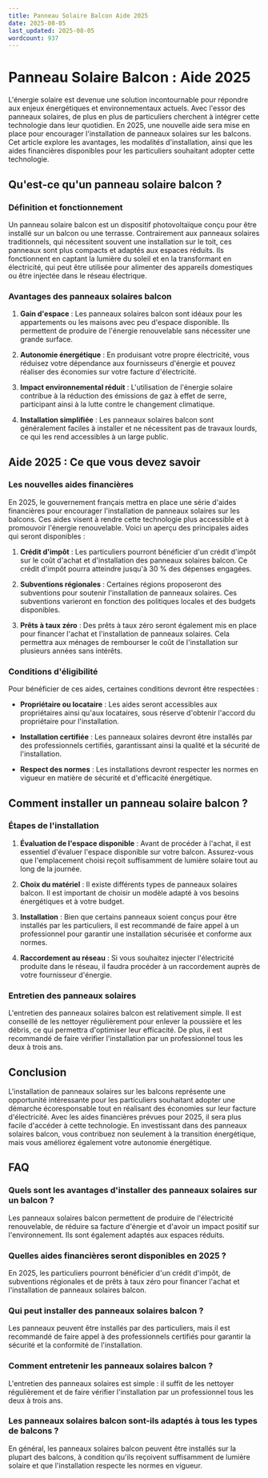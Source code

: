 ```yaml
---
title: Panneau Solaire Balcon Aide 2025
date: 2025-08-05
last_updated: 2025-08-05
wordcount: 937
---
```


# Panneau Solaire Balcon : Aide 2025

L'énergie solaire est devenue une solution incontournable pour répondre aux enjeux énergétiques et environnementaux actuels. Avec l'essor des panneaux solaires, de plus en plus de particuliers cherchent à intégrer cette technologie dans leur quotidien. En 2025, une nouvelle aide sera mise en place pour encourager l'installation de panneaux solaires sur les balcons. Cet article explore les avantages, les modalités d'installation, ainsi que les aides financières disponibles pour les particuliers souhaitant adopter cette technologie.

## Qu'est-ce qu'un panneau solaire balcon ?

### Définition et fonctionnement

Un panneau solaire balcon est un dispositif photovoltaïque conçu pour être installé sur un balcon ou une terrasse. Contrairement aux panneaux solaires traditionnels, qui nécessitent souvent une installation sur le toit, ces panneaux sont plus compacts et adaptés aux espaces réduits. Ils fonctionnent en captant la lumière du soleil et en la transformant en électricité, qui peut être utilisée pour alimenter des appareils domestiques ou être injectée dans le réseau électrique.

### Avantages des panneaux solaires balcon

1. **Gain d'espace** : Les panneaux solaires balcon sont idéaux pour les appartements ou les maisons avec peu d'espace disponible. Ils permettent de produire de l'énergie renouvelable sans nécessiter une grande surface.

2. **Autonomie énergétique** : En produisant votre propre électricité, vous réduisez votre dépendance aux fournisseurs d'énergie et pouvez réaliser des économies sur votre facture d'électricité.

3. **Impact environnemental réduit** : L'utilisation de l'énergie solaire contribue à la réduction des émissions de gaz à effet de serre, participant ainsi à la lutte contre le changement climatique.

4. **Installation simplifiée** : Les panneaux solaires balcon sont généralement faciles à installer et ne nécessitent pas de travaux lourds, ce qui les rend accessibles à un large public.

## Aide 2025 : Ce que vous devez savoir

### Les nouvelles aides financières

En 2025, le gouvernement français mettra en place une série d'aides financières pour encourager l'installation de panneaux solaires sur les balcons. Ces aides visent à rendre cette technologie plus accessible et à promouvoir l'énergie renouvelable. Voici un aperçu des principales aides qui seront disponibles :

1. **Crédit d'impôt** : Les particuliers pourront bénéficier d'un crédit d'impôt sur le coût d'achat et d'installation des panneaux solaires balcon. Ce crédit d'impôt pourra atteindre jusqu'à 30 % des dépenses engagées.

2. **Subventions régionales** : Certaines régions proposeront des subventions pour soutenir l'installation de panneaux solaires. Ces subventions varieront en fonction des politiques locales et des budgets disponibles.

3. **Prêts à taux zéro** : Des prêts à taux zéro seront également mis en place pour financer l'achat et l'installation de panneaux solaires. Cela permettra aux ménages de rembourser le coût de l'installation sur plusieurs années sans intérêts.

### Conditions d'éligibilité

Pour bénéficier de ces aides, certaines conditions devront être respectées :

- **Propriétaire ou locataire** : Les aides seront accessibles aux propriétaires ainsi qu'aux locataires, sous réserve d'obtenir l'accord du propriétaire pour l'installation.

- **Installation certifiée** : Les panneaux solaires devront être installés par des professionnels certifiés, garantissant ainsi la qualité et la sécurité de l'installation.

- **Respect des normes** : Les installations devront respecter les normes en vigueur en matière de sécurité et d'efficacité énergétique.

## Comment installer un panneau solaire balcon ?

### Étapes de l'installation

1. **Évaluation de l'espace disponible** : Avant de procéder à l'achat, il est essentiel d'évaluer l'espace disponible sur votre balcon. Assurez-vous que l'emplacement choisi reçoit suffisamment de lumière solaire tout au long de la journée.

2. **Choix du matériel** : Il existe différents types de panneaux solaires balcon. Il est important de choisir un modèle adapté à vos besoins énergétiques et à votre budget.

3. **Installation** : Bien que certains panneaux soient conçus pour être installés par les particuliers, il est recommandé de faire appel à un professionnel pour garantir une installation sécurisée et conforme aux normes.

4. **Raccordement au réseau** : Si vous souhaitez injecter l'électricité produite dans le réseau, il faudra procéder à un raccordement auprès de votre fournisseur d'énergie.

### Entretien des panneaux solaires

L'entretien des panneaux solaires balcon est relativement simple. Il est conseillé de les nettoyer régulièrement pour enlever la poussière et les débris, ce qui permettra d'optimiser leur efficacité. De plus, il est recommandé de faire vérifier l'installation par un professionnel tous les deux à trois ans.

## Conclusion

L'installation de panneaux solaires sur les balcons représente une opportunité intéressante pour les particuliers souhaitant adopter une démarche écoresponsable tout en réalisant des économies sur leur facture d'électricité. Avec les aides financières prévues pour 2025, il sera plus facile d'accéder à cette technologie. En investissant dans des panneaux solaires balcon, vous contribuez non seulement à la transition énergétique, mais vous améliorez également votre autonomie énergétique.

## FAQ

### Quels sont les avantages d'installer des panneaux solaires sur un balcon ?

Les panneaux solaires balcon permettent de produire de l'électricité renouvelable, de réduire sa facture d'énergie et d'avoir un impact positif sur l'environnement. Ils sont également adaptés aux espaces réduits.

### Quelles aides financières seront disponibles en 2025 ?

En 2025, les particuliers pourront bénéficier d'un crédit d'impôt, de subventions régionales et de prêts à taux zéro pour financer l'achat et l'installation de panneaux solaires balcon.

### Qui peut installer des panneaux solaires balcon ?

Les panneaux peuvent être installés par des particuliers, mais il est recommandé de faire appel à des professionnels certifiés pour garantir la sécurité et la conformité de l'installation.

### Comment entretenir les panneaux solaires balcon ?

L'entretien des panneaux solaires est simple : il suffit de les nettoyer régulièrement et de faire vérifier l'installation par un professionnel tous les deux à trois ans.

### Les panneaux solaires balcon sont-ils adaptés à tous les types de balcons ?

En général, les panneaux solaires balcon peuvent être installés sur la plupart des balcons, à condition qu'ils reçoivent suffisamment de lumière solaire et que l'installation respecte les normes en vigueur.